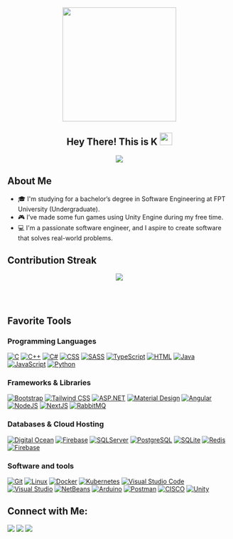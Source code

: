 

<h2 align="center">
  <img align="center" height="256px" src="https://user-images.githubusercontent.com/51513908/150689872-eaa21d9a-7c65-4662-938c-26091c09cd70.svg"> 
  <br>
  <br>
  Hey There! This is K <img src="https://media.giphy.com/media/hvRJCLFzcasrR4ia7z/giphy.gif" width="28">
</h2>


<p align="center">
  <img src="https://readme-typing-svg.herokuapp.com?color=%2336BCF7&size=48&center=true&width=500&height=100&lines=Software+Developer;RPA+Developer">
</p>

  ## About Me
<ul>
  <li>🎓 I'm studying for a bachelor’s degree in Software Engineering at FPT University (Undergraduate).</li>
  <li>🎮 I’ve made some fun games using Unity Engine during my free time.</li>
  <li>💻 I'm a passionate software engineer, and I aspire to create software that solves real-world problems.</li>
</ul>


  
## Contribution Streak

<p align="center">
  <a href="https://git.io/streak-stats"><img src="https://streak-stats.demolab.com?user=r1nzl3rrr&theme=dark"/></a>  
</p>
  
<br/><br/>
  
## Favorite Tools

### Programming Languages

<p>
    <a href="https://github.com/search?q=user%3ADenverCoder1+language%3Ac"><img alt="C" src="https://img.shields.io/badge/C-00599C?style=for-the-badge&logo=c&logoColor=white"></a>
    <a href="https://github.com/search?q=user%3ADenverCoder1+language%3Acpp"><img alt="C++" src="https://img.shields.io/badge/C%2B%2B-00599C?style=for-the-badge&logo=c%2B%2B&logoColor=white"></a>
    <a href="https://github.com/search?q=user%3ADenverCoder1+language%3Acsharp"><img alt="C#" src="https://img.shields.io/badge/C%23-239120?style=for-the-badge&logo=c-sharp&logoColor=white"></a>
    <a href="https://github.com/search?q=user%3ADenverCoder1+language%3Acss"><img alt="CSS" src="https://img.shields.io/badge/CSS3-1572B6?style=for-the-badge&logo=css3&logoColor=white"></a>
    <a href="https://github.com/search?q=user%3ADenverCoder1+language%3Acss"><img alt="SASS" src="https://img.shields.io/badge/Sass-CC6699?style=for-the-badge&logo=sass&logoColor=white"></a>
    <a href="https://github.com/search?q=user%3ADenverCoder1+language%3Atypescript"><img alt="TypeScript" src="https://img.shields.io/badge/TypeScript-3178C6?style=for-the-badge&logo=typescript&logoColor=white"></a>
    <a href="https://github.com/search?q=user%3ADenverCoder1+language%3Ahtml"><img alt="HTML" src="https://img.shields.io/badge/HTML5-E34F26?style=for-the-badge&logo=html5&logoColor=white"></a>
    <a href="https://github.com/search?q=user%3ADenverCoder1+language%3Ajava"><img alt="Java" src="https://img.shields.io/badge/Java-ED8B00?style=for-the-badge&logo=openjdk&logoColor=white"></a>
    <a href="https://github.com/search?q=user%3ADenverCoder1+language%3Ajavascript"><img alt="JavaScript" src="https://img.shields.io/badge/JavaScript-323330?style=for-the-badge&logo=javascript&logoColor=F7DF1E"></a>
    <a href="https://github.com/search?q=user%3ADenverCoder1+language%3Apython"><img alt="Python" src="https://img.shields.io/badge/Python-3776AB?style=for-the-badge&logo=python&logoColor=white"></a>
</p>

### Frameworks & Libraries

<p>
    <a href="#"><img alt="Bootstrap" src="https://img.shields.io/badge/Bootstrap-563D7C?style=for-the-badge&logo=bootstrap&logoColor=white"></a>
    <a href="#"><img alt="Tailwind CSS" src="https://img.shields.io/badge/Tailwind_CSS-grey?style=for-the-badge&logo=tailwind-css&logoColor=38B2AC"></a>
    <a href="#"><img alt="ASP.NET" src="https://img.shields.io/badge/.NET-5C2D91?style=for-the-badge&logo=.net&logoColor=white"></a>
    <a href="#"><img alt="Material Design" src="https://img.shields.io/badge/Material--UI-0081CB?style=for-the-badge&logo=material-ui&logoColor=white"></a>
    <a href="#"><img alt="Angular" src="https://img.shields.io/badge/Angular-DD0031?style=for-the-badge&logo=angular&logoColor=white"></a>
    <a href="#"><img alt="NodeJS" src="https://img.shields.io/badge/node.js-6DA55F?style=for-the-badge&logo=node.js&logoColor=white"></a>
    <a href="#"><img alt="NextJS" src="https://img.shields.io/badge/next.js-000000?style=for-the-badge&logo=nextdotjs&logoColor=white"></a>
    <a href="#"><img alt="RabbitMQ" src="https://img.shields.io/badge/Rabbitmq-FF6600?style=for-the-badge&logo=rabbitmq&logoColor=white"></a>
</p>

### Databases & Cloud Hosting

<p>
    <a href="#"><img alt="Digital Ocean" src="https://img.shields.io/badge/Digital_Ocean-0080FF?style=for-the-badge&logo=DigitalOcean&logoColor=white"></a>
    <a href="#"><img alt="Firebase" src="https://img.shields.io/badge/firebase-a08021?style=for-the-badge&logo=firebase&logoColor=ffcd34"></a>
    <a href="#"><img alt="SQLServer" src="https://img.shields.io/badge/Microsoft_SQL_Server-CC2927?style=for-the-badge&logo=microsoft-sql-server&logoColor=white"></a>
    <a href="#"><img alt="PostgreSQL" src="https://img.shields.io/badge/PostgreSQL-316192?style=for-the-badge&logo=postgresql&logoColor=white"></a>
    <a href="#"><img alt="SQLite" src="https://img.shields.io/badge/SQLite-07405E?style=for-the-badge&logo=sqlite&logoColor=white"></a>
    <a href="#"><img alt="Redis" src="https://img.shields.io/badge/redis-%23DD0031.svg?&style=for-the-badge&logo=redis&logoColor=white"></a>
    <a href="#"><img alt="Firebase" src="https://img.shields.io/badge/firebase-a08021?style=for-the-badge&logo=firebase&logoColor=ffcd34"></a>
</p>

### Software and tools

<p>
    <a href="#"><img alt="Git" src="https://img.shields.io/badge/GIT-E44C30?style=for-the-badge&logo=git&logoColor=white"></a>
    <a href="#"><img alt="Linux" src="https://img.shields.io/badge/Linux-FCC624?style=for-the-badge&logo=linux&logoColor=black"></a>
    <a href="#"><img alt="Docker" src="https://img.shields.io/badge/docker-%230db7ed.svg?style=for-the-badge&logo=docker&logoColor=white"></a>
    <a href="#"><img alt="Kubernetes" src="https://img.shields.io/badge/kubernetes-%23326ce5.svg?style=for-the-badge&logo=kubernetes&logoColor=white"></a>
    <a href="#"><img alt="Visual Studio Code" src="https://img.shields.io/badge/Visual%20Studio%20Code-0078d7.svg?style=for-the-badge&logo=visual-studio-code&logoColor=white"></a>
    <a href="#"><img alt="Visual Studio" src="https://img.shields.io/badge/Visual%20Studio-5C2D91.svg?style=for-the-badge&logo=visual-studio&logoColor=white"></a>
    <a href="#"><img alt="NetBeans" src="https://img.shields.io/badge/NetBeansIDE-1B6AC6.svg?style=for-the-badge&logo=apache-netbeans-ide&logoColor=white"></a>
    <a href="#"><img alt="Arduino" src="https://img.shields.io/badge/-Arduino-00979D?style=for-the-badge&logo=Arduino&logoColor=white"></a>
    <a href="#"><img alt="Postman" src="https://img.shields.io/badge/Postman-FF6C37?style=for-the-badge&logo=postman&logoColor=white"></a>
    <a href="#"><img alt="CISCO" src="https://img.shields.io/badge/cisco-%23049fd9.svg?style=for-the-badge&logo=cisco&logoColor=black"></a>
    <a href="#"><img alt="Unity" src="https://img.shields.io/badge/Unity-100000?style=flat-square&logo=unity&logoColor=white"></a>
</p>
  
## Connect with Me:
  
  <p>
<a href="https://github.com/r1nzl3rrr"><img src="https://img.shields.io/badge/-r1nzl3rrr-black?logo=github&style=flat-square"/></a>
<a href="https://linkedin.com/in/khanhle9344/"><img src="https://img.shields.io/badge/-khanhle9344-blue?logo=linkedin&style=flat-square"></a>
<a href="mailto:khanhle9344@gmail.com"><img src="https://img.shields.io/badge/-khanhle9344@gmail.com-black?logo=gmail&style=flat-square"/></a>
</p>

  
  
